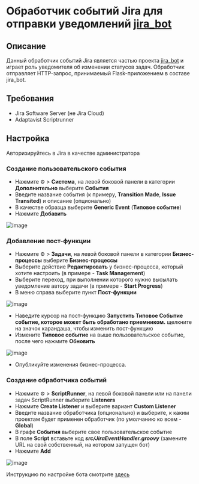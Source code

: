 # Обработчик событий Jira для отправки уведомлений [jira_bot](https://github.com/grushablyat/jira_bot)

## Описание

Данный обработчик событий Jira является частью проекта [jira_bot](https://github.com/grushablyat/jira_bot) и играет роль уведомителя об изменении статусов задач.
Обработчик отправляет HTTP-запрос, принимаемый Flask-приложением в составе jira_bot.

## Требования

- Jira Software Server (не Jira Cloud)
- Adaptavist Scriptrunner

## Настройка

Авторизируйтесь в Jira в качестве администратора

### Создание пользовательского события

- Нажмите ⚙️ > **Система**, на левой боковой панели в категории **Дополнительно** выберите **События**
- Введите название события (к примеру, **Transition Made**, **Issue Transited**) и описание (опционально)
- В качестве образца выберите **Generic Event** (**Типовое событие**)
- Нажмите **Добавить**

![image](https://github.com/user-attachments/assets/34adf580-d342-4c6e-8e8f-e601767d0751)

### Добавление пост-функции

- Нажмите ⚙️ > **Задачи**, на левой боковой панели в категории **Бизнес-процессы** выберите **Бизнес-процессы**
- Выберите действие **Редактировать** у бизнес-процесса, который хотите настроить (в примере - **Task Management**)
- Выберите переход, при выполнении которого нужно высылать уведомление автору задачи (в примере - **Start Progress**)
- В меню справа выберите пункт **Пост-функции**

![image](https://github.com/user-attachments/assets/f1c71056-db01-4e72-a607-418ea8dd286d)

- Наведите курсор на пост-функцию **Запустить Типовое Событие событие, которое может быть обработано приемником.** щелкните на значок карандаша, чтобы изменить пост-функцию
- Измените **Типовое событие** на выше пользовательское событие, после чего нажмите **Обновить**

![image](https://github.com/user-attachments/assets/dd0160a3-1ac9-40b8-a150-be4238245e2b)

- Опубликуйте изменения бизнес-процесса.

### Создание обработчика событий

- Нажмите ⚙️ > **ScriptRunner**, на левой боковой панели или на панели задач ScriptRunner выберите **Listeners**
- Нажмите **Create Listener** и выберите вариант **Custom Listener**
- Введите название обработчика (опционально) и выберите, к каким проектам будет применен обработчик (по умолчанию ко всем - **Global**)
- В графе **События** выберите свое пользовательское событие
- В поле **Script** вставьте код _**src/JiraEventHandler.groovy**_ (замените URL на свой собственный, на котором запущен бот)
- Нажмите **Add**

![image](https://github.com/user-attachments/assets/11498aab-bdf6-4396-99f7-242064d01018)

Инструкцию по настройке бота смотрите [здесь](https://github.com/grushablyat/jira_bot)
